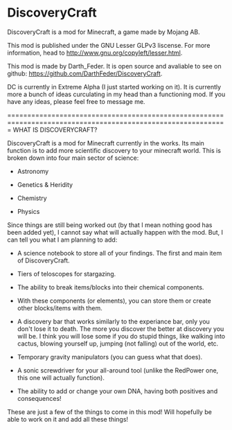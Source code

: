 DiscoveryCraft
==============

DiscoveryCraft is a mod for Minecraft, a game made by Mojang AB.


This mod is published under the GNU Lesser GLPv3 liscense. For more information, head to http://www.gnu.org/copyleft/lesser.html.

This mod is made by Darth_Feder. It is open source and avaliable to see on github: https://github.com/DarthFeder/DiscoveryCraft.


DC is currently in Extreme Alpha (I just started working on it). It is currently more a bunch of ideas curculating in my head than a functioning mod.
If you have any ideas, please feel free to message me.

=============================================================================================================
WHAT IS DISCOVERYCRAFT?

DiscoveryCraft is a mod for Minecraft currently in the works. Its main function is to add more scientific discovery
to your minecraft world. This is broken down into four main sector of science:

- Astronomy

- Genetics & Heridity

- Chemistry

- Physics

Since things are still being worked out (by that I mean nothing good has been added yet), I cannot say what
will actually happen with the mod. But, I can tell you what I am planning to add:

- A science notebook to store all of your findings. The first and main item of DiscoveryCraft.

- Tiers of teloscopes for stargazing.

- The ability to break items/blocks into their chemical components.

- With these components (or elements), you can store them or create other blocks/items with them.

- A discovery bar that works similarly to the experiance bar, only you don't lose it to death. The
  more you discover the better at discovery you will be. I think you will lose some if
  you do stupid things, like walking into cactus, blowing yourself up, jumping (not falling) out of
  the world, etc.
  
- Temporary gravity manipulators (you can guess what that does).

- A sonic screwdriver for your all-around tool (unlike the RedPower one, this one will actually function).

- The ability to add or change your own DNA, having both positives and consequences!

These are just a few of the things to come in this mod! Will hopefully be able to work on it and add all these things!